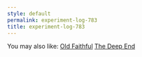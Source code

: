 ```yaml
---
style: default
permalink: experiment-log-783
title: experiment-log-783
---
```

You may also like:
[Old Faithful](http://scp-wiki.net/old-faithful)
[The Deep End](http://scp-wiki.net/the-deep-end)